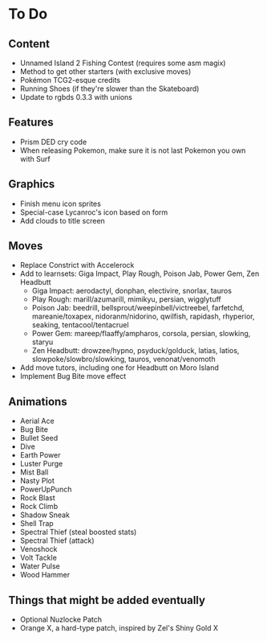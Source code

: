 # To Do

## Content

- Unnamed Island 2 Fishing Contest (requires some asm magix)
- Method to get other starters (with exclusive moves)
- Pokémon TCG2-esque credits
- Running Shoes (if they're slower than the Skateboard)
- Update to rgbds 0.3.3 with unions

## Features

- Prism DED cry code
- When releasing Pokemon, make sure it is not last Pokemon you own with Surf

## Graphics

- Finish menu icon sprites
- Special-case Lycanroc's icon based on form
- Add clouds to title screen

## Moves

- Replace Constrict with Accelerock
- Add to learnsets: Giga Impact, Play Rough, Poison Jab, Power Gem, Zen Headbutt
   - Giga Impact: aerodactyl, donphan, electivire, snorlax, tauros
   - Play Rough: marill/azumarill, mimikyu, persian, wigglytuff
   - Poison Jab: beedrill, bellsprout/weepinbell/victreebel, farfetchd, mareanie/toxapex, nidoranm/nidorino, qwilfish, rapidash, rhyperior, seaking, tentacool/tentacruel
   - Power Gem: mareep/flaaffy/ampharos, corsola, persian, slowking, staryu
   - Zen Headbutt: drowzee/hypno, psyduck/golduck, latias, latios, slowpoke/slowbro/slowking, tauros, venonat/venomoth
- Add move tutors, including one for Headbutt on Moro Island
- Implement Bug Bite move effect

## Animations

- Aerial Ace
- Bug Bite
- Bullet Seed
- Dive
- Earth Power
- Luster Purge
- Mist Ball
- Nasty Plot
- PowerUpPunch
- Rock Blast
- Rock Climb
- Shadow Sneak
- Shell Trap
- Spectral Thief (steal boosted stats)
- Spectral Thief (attack)
- Venoshock
- Volt Tackle
- Water Pulse
- Wood Hammer

## Things that might be added eventually

- Optional Nuzlocke Patch
- Orange X, a hard-type patch, inspired by Zel's Shiny Gold X